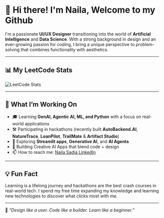 <!--
**nailauiuxdesign/nailauiuxdesign** is a ✨ _special_ ✨ repository because its `README.md` (this file) appears on your GitHub profile.

 ## 📊 GitHub Stats 


<p align="">
  <img src="https://github-readme-stats.vercel.app/api?username=nailauiuxdesign&show_icons=true&theme=tokyonight" alt="GitHub Stats" /> </p>  ![Leetcode Stats](https://leetcard.jacoblin.cool/nailasadia?theme=dark)
  #<img src="https://github-readme-stats.vercel.app/api/top-langs/?username=nailauiuxdesign&layout=compact&theme=radical" alt="Top Languages" />

</p> -->

# 👋 Hi there! I'm Naila, Welcome to my Github

I'm a passionate **UI/UX Designer** transitioning into the world of **Artificial Intelligence** and **Data Science**. With a strong background in design and an ever-growing passion for coding, I bring a unique perspective to problem-solving that combines functionality with aesthetics.

---
## 📊 My LeetCode Stats

![LeetCode Stats](https://leetcard.jacoblin.cool/nailasadia?theme=unicorn&font=Tomorrow&ext=activity)

---

## 🚀 What I’m Working On

- 🎓 Learning **GenAI, Agentic AI, ML, and Python** with a focus on real-world applications
- 🛠️ Participating in hackathons (recently built **AutoBackend.AI**, **NatureTrace**, **LoanPilot**, **TrailMate** & **Artifact Studio**)
- 🌱 Exploring **Streamlit apps**, **Generative AI**, and **AI Agents**
- 🎨 Building Creative AI Apps that blend code + design
- 📫 How to reach me: [Naila Sadia LinkedIn](https://www.linkedin.com/in/nailasuiuxdesign/)

---

## 💡 Fun Fact

Learning is a lifelong journey and hackathons are the best crash courses in real-world tech. I spend my free time expanding my knowledge and learning new technologies to discover what clicks most with me. 

---

🖤 _“Design like a user. Code like a builder. Learn like a beginner.”_
